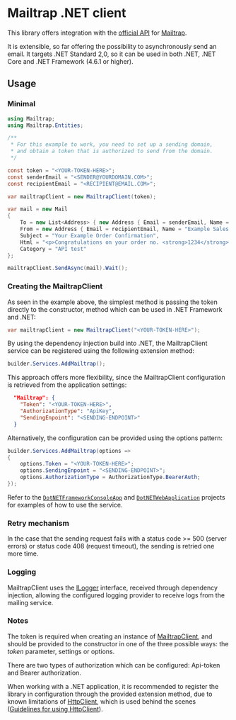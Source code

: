# Mailtrap .NET client

This library offers integration with the [official API](https://api-docs.mailtrap.io/) for [Mailtrap](https://mailtrap.io).

It is extensible, so far offering the possibility to asynchronously send an email.
It targets .NET Standard 2,0, so it can be used in both .NET, .NET Core and .NET Framework (4.6.1 or higher). 

## Usage

### Minimal

```cs
using Mailtrap;
using Mailtrap.Entities;

/**
 * For this example to work, you need to set up a sending domain,
 * and obtain a token that is authorized to send from the domain.
 */

const token = "<YOUR-TOKEN-HERE>";
const senderEmail = "<SENDER@YOURDOMAIN.COM>";
const recipientEmail = "<RECIPIENT@EMAIL.COM>";

var mailtrapClient = new MailtrapClient(token);

var mail = new Mail
{
    To = new List<Address> { new Address { Email = senderEmail, Name = "John Doe" } },
    From = new Address { Email = recipientEmail, Name = "Example Sales Team" },
    Subject = "Your Example Order Confirmation",
    Html = "<p>Congratulations on your order no. <strong>1234</strong>.</p>",
    Category = "API test"
};

mailtrapClient.SendAsync(mail).Wait();
```

### Creating the MailtrapClient

As seen in the example above, the simplest method is passing the token directly to the constructor, method which can be used in .NET Framework and .NET:
```cs
var mailtrapClient = new MailtrapClient("<YOUR-TOKEN-HERE>");
```

By using the dependency injection build into .NET, the MailtrapClient service can be registered using the following extension method:
```cs
builder.Services.AddMailtrap();
```

This approach offers more flexibility, since the MailtrapClient configuration is retrieved from the application settings:
```json
  "Mailtrap": {
    "Token": "<YOUR-TOKEN-HERE>",
    "AuthorizationType": "ApiKey",
    "SendingEnpoint": "<SENDING-ENDPOINT>"
  }
```

Alternatively, the configuration can be provided using the options pattern:
```cs
builder.Services.AddMailtrap(options =>
{
    options.Token = "<YOUR-TOKEN-HERE>";
    options.SendingEnpoint = "<SENDING-ENDPOINT>";
    options.AuthorizationType = AuthorizationType.BearerAuth;
});
```

Refer to the [`DotNETFrameworkConsoleApp`](DotNETFrameworkConsoleApp) and [`DotNETWebApplication`](DotNETWebApplication) projects for examples of how to use the service.

### Retry mechanism

In the case that the sending request fails with a status code >= 500 (server errors) or status code 408 (request timeout), the sending is retried one more time.

### Logging

MailtrapClient uses the [ILogger](https://learn.microsoft.com/en-us/dotnet/api/microsoft.extensions.logging.ilogger?view=netstandard-2.0) interface, received through dependency injection, allowing the configured logging provider to receive logs from the mailing service.

### Notes

The token is required when creating an instance of [MailtrapClient](https://learn.microsoft.com/en-us/dotnet/api/system.net.http.httpclient?view=netstandard-2.0), and should be provided to the constructor in one of the three possible ways: the _token_ parameter, settings or options.

There are two types of authorization which can be configured: Api-token and Bearer authorization.

When working with a .NET application, it is recommended to register the library in configuration through the provided extension method, due to known limitations of [HttpClient](https://learn.microsoft.com/en-us/dotnet/api/system.net.http.httpclient?view=netstandard-2.0), which is used behind the scenes ([Guidelines for using HttpClient](https://learn.microsoft.com/en-us/dotnet/fundamentals/networking/http/httpclient-guidelines)).

